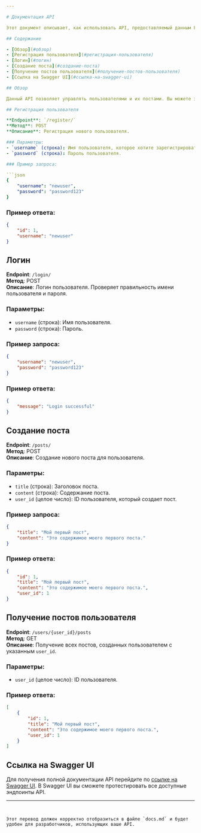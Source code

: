 ```yaml
---

# Документация API

Этот документ описывает, как использовать API, предоставляемый данным FastAPI приложением.

## Содержание

- [Обзор](#обзор)
- [Регистрация пользователя](#регистрация-пользователя)
- [Логин](#логин)
- [Создание поста](#создание-поста)
- [Получение постов пользователя](#получение-постов-пользователя)
- [Ссылка на Swagger UI](#ссылка-на-swagger-ui)

## Обзор

Данный API позволяет управлять пользователями и их постами. Вы можете зарегистрировать пользователя, войти под его учетной записью, создавать и получать посты, связанные с пользователем.

## Регистрация пользователя

**Endpoint**: `/register/`  
**Метод**: POST  
**Описание**: Регистрация нового пользователя.

### Параметры:
- `username` (строка): Имя пользователя, которое хотите зарегистрировать.
- `password` (строка): Пароль пользователя.

### Пример запроса:

```json
{
    "username": "newuser",
    "password": "password123"
}
```

### Пример ответа:

```json
{
    "id": 1,
    "username": "newuser"
}
```

## Логин

**Endpoint**: `/login/`  
**Метод**: POST  
**Описание**: Логин пользователя. Проверяет правильность имени пользователя и пароля.

### Параметры:
- `username` (строка): Имя пользователя.
- `password` (строка): Пароль.

### Пример запроса:

```json
{
    "username": "newuser",
    "password": "password123"
}
```

### Пример ответа:

```json
{
    "message": "Login successful"
}
```

## Создание поста

**Endpoint**: `/posts/`  
**Метод**: POST  
**Описание**: Создание нового поста для пользователя.

### Параметры:
- `title` (строка): Заголовок поста.
- `content` (строка): Содержание поста.
- `user_id` (целое число): ID пользователя, который создает пост.

### Пример запроса:

```json
{
    "title": "Мой первый пост",
    "content": "Это содержимое моего первого поста."
}
```

### Пример ответа:

```json
{
    "id": 1,
    "title": "Мой первый пост",
    "content": "Это содержимое моего первого поста.",
    "user_id": 1
}
```

## Получение постов пользователя

**Endpoint**: `/users/{user_id}/posts`  
**Метод**: GET  
**Описание**: Получение всех постов, созданных пользователем с указанным `user_id`.

### Параметры:
- `user_id` (целое число): ID пользователя.

### Пример ответа:

```json
[
    {
        "id": 1,
        "title": "Мой первый пост",
        "content": "Это содержимое моего первого поста.",
        "user_id": 1
    }
]
```

## Ссылка на Swagger UI

Для получения полной документации API перейдите по [ссылке на Swagger UI](http://localhost:8000/docs). В Swagger UI вы сможете протестировать все доступные эндпоинты API.

---
```


Этот перевод должен корректно отобразиться в файле `docs.md` и будет удобен для разработчиков, использующих ваше API.